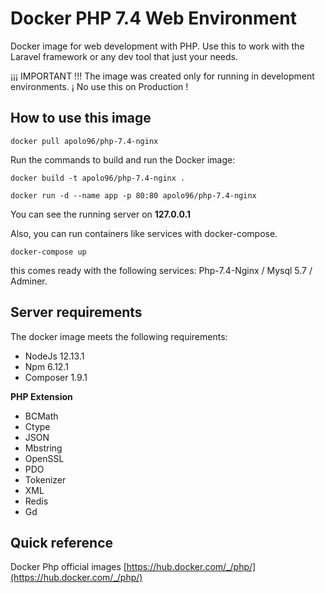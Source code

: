 
# Docker PHP 7.4 Web Environment

Docker image for web development with PHP. Use this to work with the Laravel framework or any dev tool that just your needs. 

¡¡¡ IMPORTANT !!! 
The image was created only for running in development environments. ¡ No use this on Production !

## How to use this image

```
docker pull apolo96/php-7.4-nginx
```

Run the commands to build and run the Docker image:

```
docker build -t apolo96/php-7.4-nginx .
```

```
docker run -d --name app -p 80:80 apolo96/php-7.4-nginx
```

You can see the running server on **127.0.0.1**


Also, you can run containers like services with docker-compose.

```
docker-compose up
```

this comes ready with the following services: Php-7.4-Nginx / Mysql 5.7 / Adminer.


## Server requirements

The docker image meets the following requirements:

- NodeJs 12.13.1
- Npm 6.12.1
- Composer 1.9.1

**PHP Extension**
- BCMath 
- Ctype 
- JSON 
- Mbstring 
- OpenSSL 
- PDO  
- Tokenizer 
- XML  
- Redis
- Gd

## Quick reference

Docker Php official images
[https://hub.docker.com/_/php/](https://hub.docker.com/_/php/)
